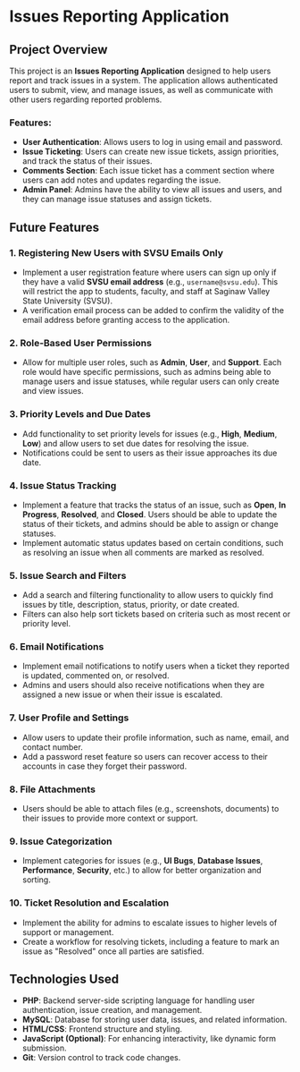 # Issues Reporting Application

## Project Overview

This project is an **Issues Reporting Application** designed to help users report and track issues in a system. The application allows authenticated users to submit, view, and manage issues, as well as communicate with other users regarding reported problems.

### Features:
- **User Authentication**: Allows users to log in using email and password.
- **Issue Ticketing**: Users can create new issue tickets, assign priorities, and track the status of their issues.
- **Comments Section**: Each issue ticket has a comment section where users can add notes and updates regarding the issue.
- **Admin Panel**: Admins have the ability to view all issues and users, and they can manage issue statuses and assign tickets.

## Future Features

### 1. **Registering New Users with SVSU Emails Only**
   - Implement a user registration feature where users can sign up only if they have a valid **SVSU email address** (e.g., `username@svsu.edu`). This will restrict the app to students, faculty, and staff at Saginaw Valley State University (SVSU).
   - A verification email process can be added to confirm the validity of the email address before granting access to the application.

### 2. **Role-Based User Permissions**
   - Allow for multiple user roles, such as **Admin**, **User**, and **Support**. Each role would have specific permissions, such as admins being able to manage users and issue statuses, while regular users can only create and view issues.

### 3. **Priority Levels and Due Dates**
   - Add functionality to set priority levels for issues (e.g., **High**, **Medium**, **Low**) and allow users to set due dates for resolving the issue.
   - Notifications could be sent to users as their issue approaches its due date.

### 4. **Issue Status Tracking**
   - Implement a feature that tracks the status of an issue, such as **Open**, **In Progress**, **Resolved**, and **Closed**. Users should be able to update the status of their tickets, and admins should be able to assign or change statuses.
   - Implement automatic status updates based on certain conditions, such as resolving an issue when all comments are marked as resolved.

### 5. **Issue Search and Filters**
   - Add a search and filtering functionality to allow users to quickly find issues by title, description, status, priority, or date created.
   - Filters can also help sort tickets based on criteria such as most recent or priority level.

### 6. **Email Notifications**
   - Implement email notifications to notify users when a ticket they reported is updated, commented on, or resolved.
   - Admins and users should also receive notifications when they are assigned a new issue or when their issue is escalated.

### 7. **User Profile and Settings**
   - Allow users to update their profile information, such as name, email, and contact number.
   - Add a password reset feature so users can recover access to their accounts in case they forget their password.

### 8. **File Attachments**
   - Users should be able to attach files (e.g., screenshots, documents) to their issues to provide more context or support.

### 9. **Issue Categorization**
   - Implement categories for issues (e.g., **UI Bugs**, **Database Issues**, **Performance**, **Security**, etc.) to allow for better organization and sorting.

### 10. **Ticket Resolution and Escalation**
   - Implement the ability for admins to escalate issues to higher levels of support or management.
   - Create a workflow for resolving tickets, including a feature to mark an issue as "Resolved" once all parties are satisfied.

## Technologies Used

- **PHP**: Backend server-side scripting language for handling user authentication, issue creation, and management.
- **MySQL**: Database for storing user data, issues, and related information.
- **HTML/CSS**: Frontend structure and styling.
- **JavaScript (Optional)**: For enhancing interactivity, like dynamic form submission.
- **Git**: Version control to track code changes.
